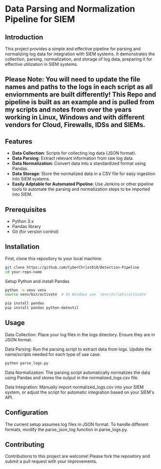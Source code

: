 # Data Parsing and Normalization Pipeline for SIEM

## Introduction

This project provides a simple and effective pipeline for parsing and normalizing log data for integration with SIEM systems. It demonstrates the collection, parsing, normalization, and storage of log data, preparing it for effective utilization in SIEM systems. 

## Please Note: You will need to update the file names and paths to the logs in each script as all enviornments are built differently! This Repo and pipeline is built as an example and is pulled from my scripts and notes from over the years working in Linux, Windows and with different vendors for Cloud, Firewalls, IDSs and SIEMs.

## Features

- **Data Collection**: Scripts for collecting log data (JSON format).
- **Data Parsing**: Extract relevant information from raw log data.
- **Data Normalization**: Convert data into a standardized format using Pandas.
- **Data Storage**: Store the normalized data in a CSV file for easy ingestion into SIEM systems.
- **Easily Adptable for Automated Pipeline**: Use Jenkins or other pipeline tools to automate the parsing and normalization steps to be imported into SIEM.

## Prerequisites

- Python 3.x
- Pandas library
- Git (for version control)

## Installation

First, clone this repository to your local machine:

```bash
git clone https://github.com/CyberChrist010/Detection-Pipeline
cd your-repo-name
```
Setup Python and install Pandas

```bash
python -m venv venv
source venv/bin/activate  # On Windows use `venv\Scripts\activate`

pip install pandas
pip install pandas python-dateutil

```

## Usage
Data Collection: Place your log files in the logs directory. Ensure they are in JSON format.

Data Parsing: Run the parsing script to extract data from logs. Update the name/scripts needed for each type of use case.

```bash
python parse_logs.py
```
Data Normalization: The parsing script automatically normalizes the data using Pandas and stores the output in the normalized_logs.csv file.

Data Integration: Manually import normalized_logs.csv into your SIEM system, or adjust the script for automatic integration based on your SIEM's API.

## Configuration
The current setup assumes log files in JSON format. To handle different formats, modify the parse_json_log function in parse_logs.py.

## Contributing
Contributions to this project are welcome! Please fork the repository and submit a pull request with your improvements.
